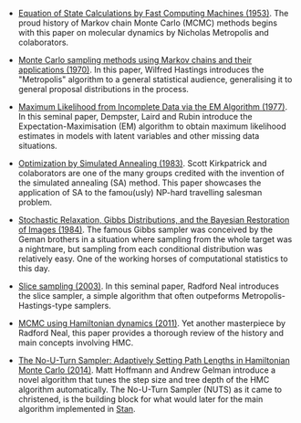 - [Equation of State Calculations by Fast Computing Machines (1953)](https://bayes.wustl.edu/Manual/EquationOfState.pdf). The proud history of Markov chain Monte Carlo (MCMC) methods begins with this paper on molecular dynamics by Nicholas Metropolis and colaborators. 

- [Monte Carlo sampling methods using Markov chains and their applications (1970)](https://www.jstor.org/stable/2334940?seq=1#metadata_info_tab_contents). In this paper, Wilfred Hastings introduces the "Metropolis" algorithm to a general statistical audience, generalising it to general proposal distributions in the process. 

- [Maximum Likelihood from Incomplete Data via the EM Algorithm (1977)](http://web.mit.edu/6.435/www/Dempster77.pdf).
In this seminal paper, Dempster, Laird and Rubin introduce the Expectation-Maximisation (EM) algorithm to obtain maximum likelihood estimates in models with latent variables and other missing data situations. 

- [Optimization by Simulated Annealing (1983)](https://science.sciencemag.org/content/sci/220/4598/671.full.pdf?casa_token=l4X_4ng3VyEAAAAA:JQwegbBrAsM8upy2ri9fM5fL80C27ZOaV-T3ZN845y0O0rlRMWH46u90xGZEet5M3p7bKarfiU1Yy1o). Scott Kirkpatrick and colaborators are one of the many groups credited with the invention of the simulated annealing (SA) method. This paper showcases the application of SA to the famou(usly) NP-hard travelling salesman problem. 

- [Stochastic Relaxation, Gibbs Distributions, and the Bayesian Restoration of Images (1984)](http://www.cis.jhu.edu/publications/papers_in_database/GEMAN/GemanPAMI84.pdf). The famous Gibbs sampler was conceived by the Geman brothers in a situation where sampling from the whole target was a nightmare, but sampling from each conditional distribution was relatively easy. One of the working horses of computational statistics to this day.

- [Slice sampling (2003)](https://projecteuclid.org/euclid.aos/1056562461). In this seminal paper, Radford Neal introduces the slice sampler, a simple algorithm that often outpeforms Metropolis-Hastings-type samplers.

- [MCMC using Hamiltonian dynamics (2011)](https://www.cs.utoronto.ca/~radford/ham-mcmc.abstract.html). Yet another masterpiece by Radford Neal, this paper provides a thorough review of the history and main concepts involving HMC.

- [The No-U-Turn Sampler: Adaptively Setting Path Lengths in Hamiltonian Monte Carlo (2014)](https://arxiv.org/abs/1111.4246). Matt Hoffmann and Andrew Gelman introduce a novel algorithm that tunes the step size and tree depth of the HMC algorithm automatically.
The No-U-Turn Sampler (NUTS) as it came to christened, is the building block for what would later for the main algorithm implemented in [Stan](https://mc-stan.org/).
